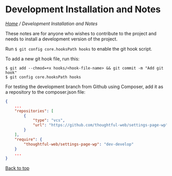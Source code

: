 # Development Installation and Notes

*[Home](../README.md) / Development Installation and Notes*

These notes are for anyone who wishes to contribute to the project and needs to install a development version of the project.

Run `$ git config core.hooksPath hooks` to enable the git hook script.

To add a new git hook file, run this:

```command-line
$ git add --chmod=+x hooks/<hook-file-name> && git commit -m "Add git hook"
$ git config core.hooksPath hooks
```

For testing the development branch from Github using Composer, add it as a repository to the composer.json file:

```json
{
    ...
	"repositories": [
		{
			"type": "vcs",
			"url": "https://github.com/thoughtful-web/settings-page-wp"
		}
	],
	"require": {
		"thoughtful-web/settings-page-wp": "dev-develop"
	}
	...
}
```

[Back to top](#development-installation-and-notes)
